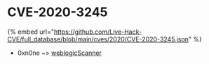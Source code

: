 # CVE-2020-3245
{% embed url="https://github.com/Live-Hack-CVE/full_database/blob/main/cves/2020/CVE-2020-3245.json" %}

* 0xn0ne ~> [weblogicScanner](https://www.alice-snow.ru/2020/database/cve-2020-3245/weblogicscanner-0xn0ne)